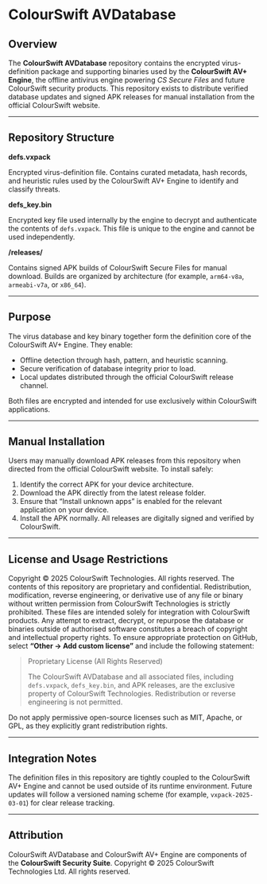 # ColourSwift AVDatabase

## Overview

The **ColourSwift AVDatabase** repository contains the encrypted virus-definition package and supporting binaries used by the **ColourSwift AV+ Engine**, the offline antivirus engine powering *CS Secure Files* and future ColourSwift security products.
This repository exists to distribute verified database updates and signed APK releases for manual installation from the official ColourSwift website.

---

## Repository Structure

**defs.vxpack**

Encrypted virus-definition file. Contains curated metadata, hash records, and heuristic rules used by the ColourSwift AV+ Engine to identify and classify threats.

**defs_key.bin**

Encrypted key file used internally by the engine to decrypt and authenticate the contents of `defs.vxpack`. This file is unique to the engine and cannot be used independently.

**/releases/**

Contains signed APK builds of ColourSwift Secure Files for manual download. Builds are organized by architecture (for example, `arm64-v8a`, `armeabi-v7a`, or `x86_64`).

---

## Purpose

The virus database and key binary together form the definition core of the ColourSwift AV+ Engine.
They enable:

- Offline detection through hash, pattern, and heuristic scanning.
- Secure verification of database integrity prior to load.
- Local updates distributed through the official ColourSwift release channel.

Both files are encrypted and intended for use exclusively within ColourSwift applications.

---

## Manual Installation

Users may manually download APK releases from this repository when directed from the official ColourSwift website.
To install safely:

1. Identify the correct APK for your device architecture.
2. Download the APK directly from the latest release folder.
3. Ensure that “Install unknown apps” is enabled for the relevant application on your device.
4. Install the APK normally. All releases are digitally signed and verified by ColourSwift.

---

## License and Usage Restrictions

Copyright © 2025 ColourSwift Technologies.
All rights reserved.
The contents of this repository are proprietary and confidential. Redistribution, modification, reverse engineering, or derivative use of any file or binary without written permission from ColourSwift Technologies is strictly prohibited.
These files are intended solely for integration with ColourSwift products. Any attempt to extract, decrypt, or repurpose the database or binaries outside of authorised software constitutes a breach of copyright and intellectual property rights.
To ensure appropriate protection on GitHub, select **“Other → Add custom license”** and include the following statement:

> Proprietary License (All Rights Reserved)
> 
> 
> The ColourSwift AVDatabase and all associated files, including `defs.vxpack`, `defs_key.bin`, and APK releases, are the exclusive property of ColourSwift Technologies. Redistribution or reverse engineering is not permitted.
> 

Do not apply permissive open-source licenses such as MIT, Apache, or GPL, as they explicitly grant redistribution rights.

---

## Integration Notes

The definition files in this repository are tightly coupled to the ColourSwift AV+ Engine and cannot be used outside of its runtime environment. Future updates will follow a versioned naming scheme (for example, `vxpack-2025-03-01`) for clear release tracking.

---

## Attribution

ColourSwift AVDatabase and ColourSwift AV+ Engine are components of the **ColourSwift Security Suite**.
Copyright © 2025 ColourSwift Technologies Ltd.
All rights reserved.
